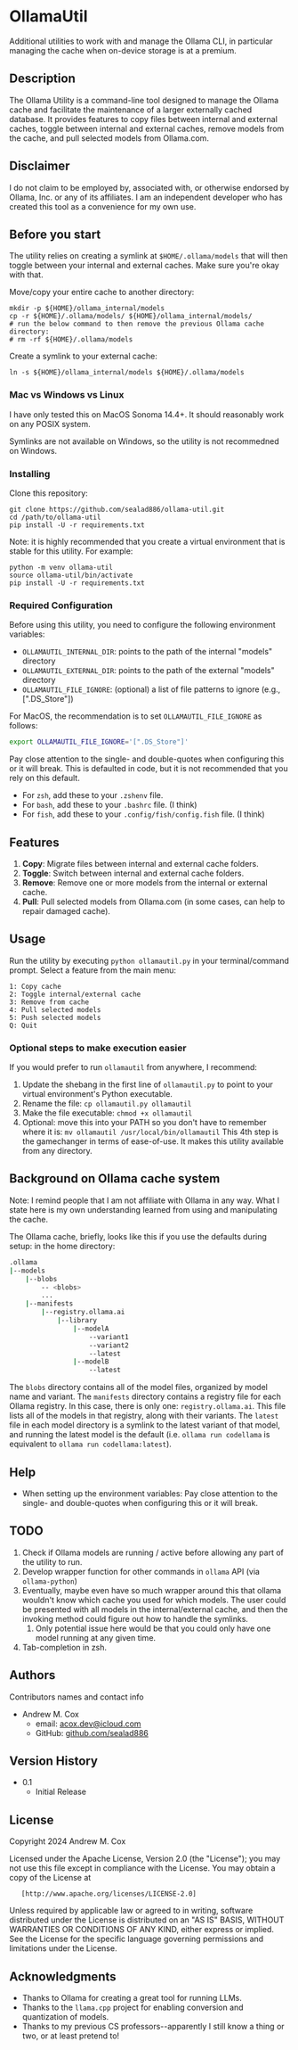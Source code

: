 # OllamaUtil

Additional utilities to work with and manage the Ollama CLI, in particular managing the 
cache when on-device storage is at a premium.

## Description

The Ollama Utility is a command-line tool designed to manage the Ollama cache and facilitate the maintenance of a larger externally cached database. It provides features to copy files between internal and external caches, toggle between internal and external caches, remove models from the cache, and pull selected models from Ollama.com.

## Disclaimer

I do not claim to be employed by, associated with, or otherwise endorsed by Ollama, Inc. or any of its affiliates. I am an independent developer who has created this tool as a convenience for my own use.

## Before you start

The utility relies on creating a symlink at `$HOME/.ollama/models` that will then toggle between
your internal and external caches. Make sure you're okay with that.

Move/copy your entire cache to another directory:
```
mkdir -p ${HOME}/ollama_internal/models
cp -r ${HOME}/.ollama/models/ ${HOME}/ollama_internal/models/
# run the below command to then remove the previous Ollama cache directory:
# rm -rf ${HOME}/.ollama/models
```

Create a symlink to your external cache:
```
ln -s ${HOME}/ollama_internal/models ${HOME}/.ollama/models
```

### Mac vs Windows vs Linux

I have only tested this on MacOS Sonoma 14.4+. It should reasonably work on any POSIX system. 

Symlinks are not available on Windows, so the utility is not recommedned on Windows.

### Installing

Clone this repository:
```
git clone https://github.com/sealad886/ollama-util.git
cd /path/to/ollama-util
pip install -U -r requirements.txt
```
Note: it is highly recommended that you create a virtual environment that is stable for this utility. For example:
```
python -m venv ollama-util
source ollama-util/bin/activate
pip install -U -r requirements.txt
```

### Required Configuration
Before using this utility, you need to configure the following environment variables:

* `OLLAMAUTIL_INTERNAL_DIR`: points to the path of the internal "models" directory
* `OLLAMAUTIL_EXTERNAL_DIR`: points to the path of the external "models" directory
* `OLLAMAUTIL_FILE_IGNORE`: (optional) a list of file patterns to ignore (e.g., [".DS_Store"])

For MacOS, the recommendation is to set `OLLAMAUTIL_FILE_IGNORE` as follows:
```bash
export OLLAMAUTIL_FILE_IGNORE='[".DS_Store"]'
```
Pay close attention to the single- and double-quotes when configuring this or it will break. 
This is defaulted in code, but it is not recommended that you rely on this default.

* For `zsh`, add these to your `.zshenv` file. 
* For `bash`, add these to your `.bashrc` file. (I think)
* For `fish`, add these to your `.config/fish/config.fish` file. (I think)

## Features
1. **Copy**: Migrate files between internal and external cache folders.
2. **Toggle**: Switch between internal and external cache folders.
3. **Remove**: Remove one or more models from the internal or external cache.
4. **Pull**: Pull selected models from Ollama.com (in some cases, can help to repair damaged cache).

## Usage
Run the utility by executing `python ollamautil.py` in your terminal/command prompt.
Select a feature from the main menu:
```
1: Copy cache
2: Toggle internal/external cache
3: Remove from cache
4: Pull selected models
5: Push selected models
Q: Quit
```

### Optional steps to make execution easier
If you would prefer to run `ollamautil` from anywhere, I recommend:
1. Update the shebang in the first line of `ollamautil.py` to point to your virtual environment's Python executable. 
2. Rename the file: `cp ollamautil.py ollamautil`
3. Make the file executable: `chmod +x ollamautil`
4. Optional: move this into your PATH so you don't have to remember where it is: `mv ollamautil /usr/local/bin/ollamautil`
This 4th step is the gamechanger in terms of ease-of-use. It makes this utility available from any directory.

## Background on Ollama cache system

Note: I remind people that I am not affiliate with Ollama in any way. What I state here is my own understanding learned from using and manipulating the cache.

The Ollama cache, briefly, looks like this if you use the defaults during setup:
in the home directory:
```bash
.ollama
|--models
    |--blobs
        -- <blobs>
        ...
    |--manifests
        |--registry.ollama.ai
            |--library
                |--modelA
                    --variant1
                    --variant2
                    --latest
                |--modelB
                    --latest
```
The `blobs` directory contains all of the model files, organized by model name and variant. The `manifests` directory contains a registry file for each Ollama registry. In this case, there is only one: `registry.ollama.ai`. This file lists all of the models in that registry, along with their variants. The `latest` file in each model directory is a symlink to the latest variant of that model, and running the latest model is the default (i.e. `ollama run codellama` is equivalent to `ollama run codellama:latest`).

## Help

* When setting up the environment variables: Pay close attention to the single- and double-quotes when configuring this or it will break. 

## TODO

1. Check if Ollama models are running / active before allowing any part of the utility to run.
1. Develop wrapper function for other commands in `ollama` API (via `ollama-python`)
1. Eventually, maybe even have so much wrapper around this that ollama wouldn't know which cache you used for which models. The user could be presented with all models in the internal/external cache, and then the invoking method could figure out how to handle the symlinks. 
    1. Only potential issue here would be that you could only have one model running at any given time. 
1. Tab-completion in zsh.

## Authors

Contributors names and contact info

* Andrew M. Cox
    * email: acox.dev@icloud.com
    * GitHub: [github.com/sealad886](https://github.com/sealad886)

## Version History

* 0.1
    * Initial Release

## License

   Copyright 2024 Andrew M. Cox

   Licensed under the Apache License, Version 2.0 (the "License");
   you may not use this file except in compliance with the License.
   You may obtain a copy of the License at

       [http://www.apache.org/licenses/LICENSE-2.0]

   Unless required by applicable law or agreed to in writing, software
   distributed under the License is distributed on an "AS IS" BASIS,
   WITHOUT WARRANTIES OR CONDITIONS OF ANY KIND, either express or implied.
   See the License for the specific language governing permissions and
   limitations under the License.

## Acknowledgments

* Thanks to Ollama for creating a great tool for running LLMs.
* Thanks to the `llama.cpp` project for enabling conversion and quantization of models.
* Thanks to my previous CS professors--apparently I still know a thing or two, or at least pretend to!
